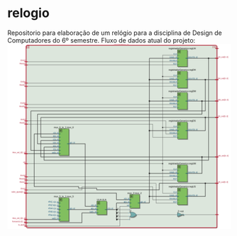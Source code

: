 # relogio
Repositorio para elaboração de um relógio para a disciplina de Design de Computadores do 6º semestre.
Fluxo de dados atual do projeto:
![Fluxo de dados](fluxoDeDados.png)
